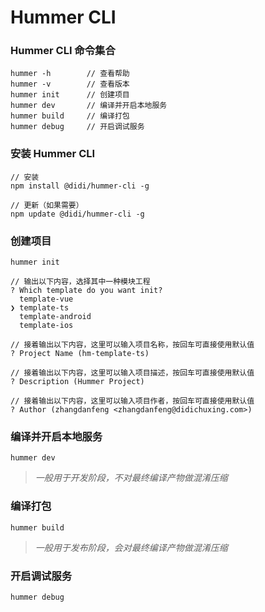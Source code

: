 # Hummer CLI
### Hummer CLI 命令集合
```
hummer -h        // 查看帮助
hummer -v        // 查看版本
hummer init      // 创建项目
hummer dev       // 编译并开启本地服务
hummer build     // 编译打包
hummer debug     // 开启调试服务
```

### 安装 Hummer CLI
```
// 安装
npm install @didi/hummer-cli -g

// 更新（如果需要）
npm update @didi/hummer-cli -g
```

### 创建项目
```
hummer init

// 输出以下内容，选择其中一种模块工程
? Which template do you want init? 
  template-vue 
❯ template-ts 
  template-android 
  template-ios 

// 接着输出以下内容，这里可以输入项目名称，按回车可直接使用默认值
? Project Name (hm-template-ts)

// 接着输出以下内容，这里可以输入项目描述，按回车可直接使用默认值
? Description (Hummer Project)

// 接着输出以下内容，这里可以输入项目作者，按回车可直接使用默认值
? Author (zhangdanfeng <zhangdanfeng@didichuxing.com>) 
```

### 编译并开启本地服务
```
hummer dev
```
> *一般用于开发阶段，不对最终编译产物做混淆压缩*

### 编译打包
```
hummer build
```
> *一般用于发布阶段，会对最终编译产物做混淆压缩*

### 开启调试服务
```
hummer debug
```
